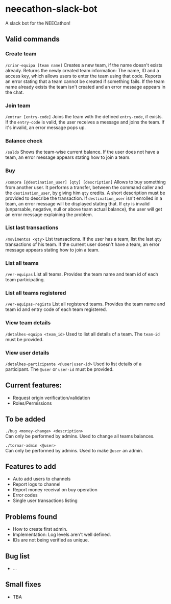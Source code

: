 # neecathon-slack-bot
A slack bot for the NEECathon!

## Valid commands
### Create team
`/criar-equipa [team name]`
Creates a new team, if the name doesn't exists already.  Returns the newly created team information: The name, ID and a access key, which allows users to enter the team using that code. Reports an error stating that a team cannot be created if something fails. If the team name already exists the team isn't created and an error message appears in the chat.
### Join team
`/entrar [entry-code]`
Joins the team with the defined `entry-code`, if exists. If the `entry-code` is valid, the user receives a message and joins the team. If it's invalid, an error message pops up.
### Balance check
`/saldo`
Shows the team-wise current balance. If the user does not have a team, an error message appears stating how to join a team.
### Buy
`/compra [@destination_user] [qty] [description]`
Allows to buy something from another user. It performs a transfer, between the command caller and the `destination_user`, by giving him `qty` credits. A short description must be provided to describe the transaction. If `destination_user` isn't enrolled in a team, an error message will be displayed stating that. If `qty` is invalid (unparsable, negative, null or above team actual balance), the user will get an error message explaining the problem.
### List last transactions
`/movimentos <qty>`
List transactions. If the user has a team, list the last `qty` transactions of his team. If the current user doesn't have a team, an error message appears stating how to join a team.
### List all teams
`/ver-equipas`
List all teams. Provides the team name and team id of each team participating.
### List all teams registered
`/ver-equipas-registo`
List all registered teams. Provides the team name and team id and entry code of each team registered.
### View team details
`/detalhes-equipa <team_id>`
Used to list all details of a team. The `team-id` must be provided.
### View user details
`/detalhes-participante <@user|user-id>`
Used to list details of a participant. The `@user` or `user-id` must be provided.

## Current features:
- Request origin verification/validation
- Roles/Permissions

## To be added
```./bug <money-change> <description>``` \
Can only be performed by admins. Used to change all teams balances.

```./tornar-admin <@user>``` \
Can only be performed by admins. Used to make `@user` an admin.

## Features to add
- Auto add users to channels
- Report logs to channel
- Report money receival on buy operation
- Error codes
- Single user transactions listing

## Problems found
- How to create first admin.
- Implementation: Log levels aren't well defined.
- IDs are not being verified as unique.

## Bug list
- ...

## Small fixes
- TBA